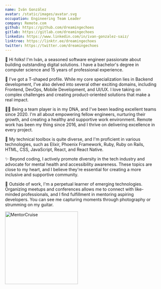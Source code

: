 ```yaml
---
name: Iván González
avatar: /static/images/avatar.svg
occupation: Engineering Team Leader
company: Remote.com
github: https://github.com/dreamingechoes
gitlab: https://gitlab.com/dreamingechoes
linkedin: https://www.linkedin.com/in/ivan-gonzalez-saiz/
linktree: https://linktr.ee/dreamingechoes
twitter: https://twitter.com/dreamingechoes
---
```


👋 Hi folks! I'm Iván, a seasoned software engineer passionate about building outstanding digital solutions. I have a bachelor's degree in computer science and 15 years of professional experience.

🙋 I've got a T-shaped profile. While my core specialization lies in Backend development, I've also delved into several other exciting domains, including Frontend, DevOps, Mobile Development, and UI/UX. I love taking on complex challenges and creating product-oriented solutions that make a real impact.

🧑‍💻 Being a team player is in my DNA, and I've been leading excellent teams since 2020. I'm all about empowering fellow engineers, nurturing their growth, and creating a healthy and supportive work environment. Remote work has been my thing since 2016, and I thrive on delivering excellence in every project.

🧰 My technical toolbox is quite diverse, and I'm proficient in various technologies, such as Elixir, Phoenix Framework, Ruby, Ruby on Rails, HTML, CSS, JavaScript, React, and React Native.

✨ Beyond coding, I actively promote diversity in the tech industry and advocate for mental health and accessibility awareness. These topics are close to my heart, and I believe they're essential for creating a more inclusive and supportive community.

🧘 Outside of work, I'm a perpetual learner of emerging technologies. Organizing meetups and conferences allows me to connect with like-minded professionals, and I find fulfillment in mentoring aspiring developers. You can see me capturing moments through photography or strumming on my guitar.

<a href="https://mentorcruise.com/mentor/ivngonzlezsiz/">
  <img src="https://cdn.mentorcruise.com/img/banner/navy-sm.svg" width="240" alt="MentorCruise">
</a>

